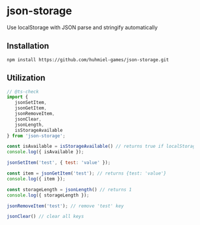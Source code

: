 # json-storage

Use localStorage with JSON parse and stringify automatically

## Installation
`npm install https://github.com/huhmiel-games/json-storage.git`

## Utilization

 ```js
 // @ts-check
import { 
    jsonSetItem, 
    jsonGetItem, 
    jsonRemoveItem, 
    jsonClear, 
    jsonLength, 
    isStorageAvailable 
} from 'json-storage';

const isAvailable = isStorageAvailable() // returns true if localStorage available and quota not exceeded, else false
console.log({ isAvailable });

jsonSetItem('test', { test: 'value' });

const item = jsonGetItem('test'); // returns {test: 'value'}
console.log({ item });

const storageLength = jsonLength() // returns 1
console.log({ storageLength });

jsonRemoveItem('test'); // remove 'test' key

jsonClear() // clear all keys
 ```
